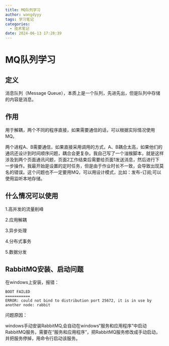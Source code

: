 ```yaml
---
title: MQ队列学习
author: wangdyyy
tags: 学习笔记
categories:
  - 技术笔记
date: 2024-06-13 17:28:39
---
```


# MQ队列学习

## 定义

消息队列（Message Queue），本质上是一个队列，先进先出，但是队列中存储的内容是消息。

## 作用
用于解耦，两个不同的程序直接，如果需要通信的话，可以根据实际情况使用MQ。

两个进程A、B需要通信，如果直接采用调用的方式，A、B耦合太高，如果他们的通讯还设计到时间顺序问题，耦合会更复杂。我自己写了一个油猴脚本，就是这样涉及到两个页面通讯问题，页面2工作结束后需要给页面1发送消息，然后进行下一步操作。我最开始是设置的定时任务，但是由于作业时长不一致，会导致出现莫名的错误。这个问题也不一定要用MQ，可以用设计模式，比如：发布-订阅;可以使用监听本地存储。

## 什么情况可以使用

1.高并发的流量削峰

2.应用解耦

3.异步处理

4.分布式事务

5.数据分发



## RabbitMQ安装、启动问题


在windows上安装，报错：
```
BOOT FAILED
===========
ERROR: could not bind to distribution port 25672, it is in use by another node: rabbit
```

问题原因：

windows手动安装RabbitMQ,会自动在windows“服务和应用程序”中启动RabbitMQ服务，需要在“服务和应用程序”，把RabbitMQ服务修改成手动启动，并把服务停掉，用命令行启动该服务。